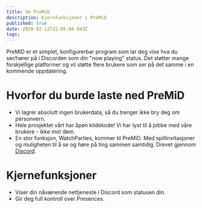 ```yaml
---
title: Om PreMiD
description: Kjernfunksjoner i PreMiD
published: true
date: 2020-02-12T22:05:04.843Z
tags:
---
```


PreMiD er et simplet, konfigurerbar program som lar deg vise hva du ser/hører på i Discorden som din "now playing" status. Det støtter mange forskjellige platformer og vil støtte flere brukere som ser på det samme i en kommende oppdatering.

# Hvorfor du burde laste ned PreMiD
- Vi lagrer absolutt ingen brukerdata, så du trenger ikke bry deg om personvern.
- Hele prosjektet vårt har åpen kildekode! Vi har lyst til å jobbe med våre brukere - ikke mot dem.
- En stor funksjon, WatchParties, kommer til PreMiD. Med spillinvitasjoner og muligheten til å se og høre på ting sammen samtidig. Drevet gjennom [Discord](https://discordapp.com/).

# Kjernefunksjoner
- Viser din nåværende nettjeneste i Discord som statusen din.
- Gir deg full kontroll over Presences.